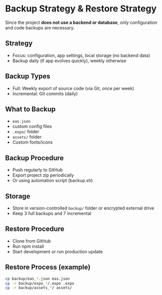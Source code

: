 # Backup Strategy & Restore Strategy

Since the project **does not use a backend or database**, only configuration and code backups are necessary.

## Strategy

- Focus: configuration, app settings, local storage (no backend data)
- Backup daily (if app evolves quickly), weekly otherwise

## Backup Types

* Full: Weekly export of source code (via Git, once per week)
* Incremental: Git commits (daily)

## What to Backup

- `eas.json`
- custom config files
- `.expo/` folder
- `assets/` folder
- Custom fonts/icons

## Backup Procedure

* Push regularly to GitHub
* Export project zip periodically
* Or using automation script (backup.sh)

## Storage

- Store in version-controlled `backup/` folder or encrypted external drive
- Keep 3 full backups and 7 incremental

## Restore Procedure

* Clone from GitHub
* Run npm install
* Start development or run production update

## Restore Process (example)
```bash
cp backup/eas_*.json eas.json
cp -r backup/expo_*/.expo .expo
cp -r backup/assets_*/ assets/
```
